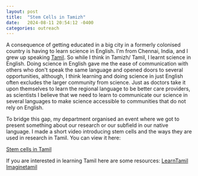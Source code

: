 ```yaml
---
layout: post
title:  "Stem Cells in Tamizh"
date:   2024-08-11 20:54:12 -0400
categories: outreach
---
```


A consequence of getting educated in a big city in a formerly colonised country is having to learn science in English. I'm from Chennai, India, and I grew up speaking [Tamil](https://en.wikipedia.org/wiki/Tamil_language). So while I think in Tamizh/ Tamil, I learnt science in English. Doing science in English gave me the ease of communication with others who don't speak the same language and opened doors to several opportunities, although, I think learning and doing science in just English often  excludes the larger community from science. Just as doctors take it upon themselves to learn the regional language to be better care providers, as scientists I believe that we need to learn to communicate our science in several languages to make science accessible to communities that do not rely on English. 

To bridge this gap, my department organised an event where we got to present something about our research or our subfield in our native language. I made a short video introducing stem cells and the ways they are used in research in Tamil. You can view it here: 

[Stem cells in Tamil](https://drive.google.com/file/d/1MY4I8qMW_h16EkUx7AB9Ccg2KrblkHTp/view?usp=sharing)

If you are interested in learning Tamil here are some resources: [LearnTamil](https://www.learntamil.com/)
[Imaginetamil](https://www.imaginetamil.com/)
